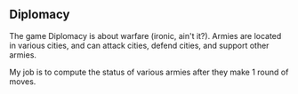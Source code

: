## Diplomacy

The game Diplomacy is about warfare (ironic, ain't it?). Armies are located in various cities, and can attack cities, defend cities, and support other armies. 

My job is to compute the status of various armies after they make 1 round of moves.


